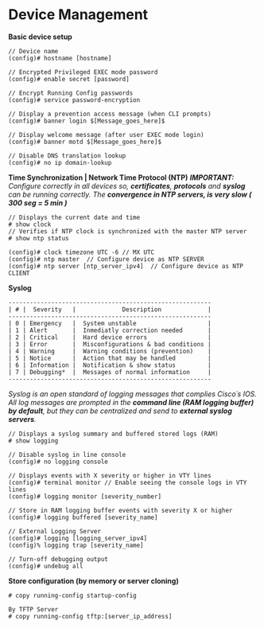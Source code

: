 
# **Device Management**

**Basic device setup**
```
// Device name
(config)# hostname [hostname]

// Encrypted Privileged EXEC mode password
(config)# enable secret [password]

// Encrypt Running Config passwords
(config)# service password-encryption

// Display a prevention access message (when CLI prompts)
(config)# banner login $[Message_goes_here]$

// Display welcome message (after user EXEC mode login)
(config)# banner motd $[Message_goes_here]$

// Disable DNS translation lookup
(config)# no ip domain-lookup
```

**Time Synchronization | Network Time Protocol (NTP)**
_**IMPORTANT:** Configure correctly in all devices so, **certificates**, **protocols** and **syslog** can be running correctly. The **convergence in NTP servers, is very slow ( 300 seg = 5 min )**_
```
// Displays the current date and time
# show clock
// Verifies if NTP clock is synchronized with the master NTP server
# show ntp status

(config)# clock timezone UTC -6 // MX UTC
(config)# ntp master  // Configure device as NTP SERVER
(config)# ntp server [ntp_server_ipv4]  // Configure device as NTP CLIENT
```

**Syslog**
```
---------------------------------------------------------
| # |  Severity   |             Description             |
---------------------------------------------------------
| 0 | Emergency   |  System unstable                    |
| 1 | Alert       |  Inmediatly correction needed       |
| 2 | Critical    |  Hard device errors                 |
| 3 | Error       |  Misconfigurations & bad conditions |
| 4 | Warning     |  Warning conditions (prevention)    |
| 5 | Notice      |  Action that may be handled         |
| 6 | Information |  Notification & show status         |
| 7 | Debugging*  |  Messages of normal information     |
---------------------------------------------------------
```
_Syslog is an open standard of logging messages that complies Cisco´s IOS. All log messages are prompted in the **command line (RAM logging buffer) by default**, but they can be centralized and send to **external syslog servers**._
```
// Displays a syslog summary and buffered stored logs (RAM)
# show logging
```
```
// Disable syslog in line console
(config)# no logging console

// Displays events with X severity or higher in VTY lines
(config)# terminal monitor // Enable seeing the console logs in VTY lines
(config)# logging monitor [severity_number]

// Store in RAM logging buffer events with severity X or higher
(config)# logging buffered [severity_name]

// External Logging Server 
(config)# logging [logging_server_ipv4]
(config)% logging trap [severity_name] 

// Turn-off debugging output
(config)# undebug all
```

**Store configuration (by memory or server cloning)**
```
# copy running-config startup-config

By TFTP Server
# copy running-config tftp:[server_ip_address]
```
